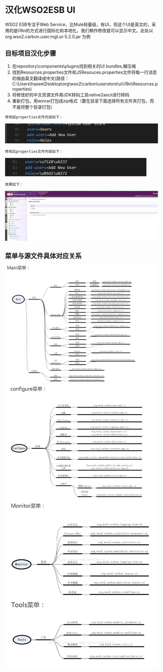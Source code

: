 # 汉化WSO2ESB UI
WSO2 ESB专注于Web Service，比Mule轻量级，有UI，但这个UI是英文的，采用的是i18n的方式进行国际化和本地化，我们稍作修改就可以显示中文。此处以org.wso2.carbon.user.mgt.ui-5.2.0.jar 为例

## 目标项目汉化步骤
1. 在repository\components\plugins找到相关的UI bundles,解压缩
2. 找到Resources.properties文件和JSResouces.properties文件将每一行消息的值由英文翻译成中文(路径：C:\Users\hasee\Desktop\org\wso2\carbon\userstore\ui\i18n\Resources.properties)
3. 将修改好的中文资源文件用JDK转码工具native2ascii进行转码
4. 重新打包，用winrar打包成zip格式（要在目录下面选择所有文件夹打包，而不是将整个目录打包）
```
修改前properties文件内容如下：
```
![](./img/5.png)

```
修改后properties文件内容如下：
```
![](./img/6.png)

```
效果如下：
```
![](./img/11.png)


## 菜单与源文件具体对应关系
![](./img/7.png)
![](./img/8.png)
![](./img/9.png)
![](./img/10.png)
